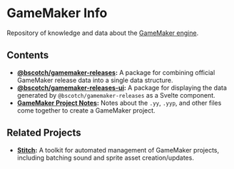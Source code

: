 # GameMaker Info

Repository of knowledge and data about the [GameMaker engine](https://gamemaker.io/).

## Contents

+ **[@bscotch/gamemaker-releases](./packages/releases/):** A package for combining official GameMaker release data into a single data structure.
+ **[@bscotch/gamemaker-releases-ui](./packages/releases-ui/):** A package for displaying the data generated by `@bscotch/gamemaker-releases` as a Svelte component.
+ **[GameMaker Project Notes](./notes/gamemaker-projects.md):** Notes about the `.yy`, `.yyp`, and other files come together to create a GameMaker project.

## Related Projects

+ **[Stitch](https://www.npmjs.com/package/@bscotch/stitch):** A toolkit for automated management of GameMaker projects, including batching sound and sprite asset creation/updates.
